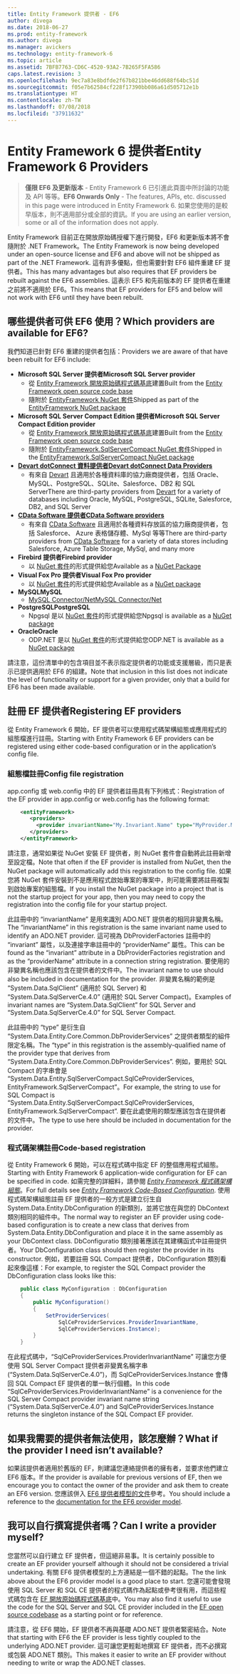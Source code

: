 ```yaml
---
title: Entity Framework 提供者 - EF6
author: divega
ms.date: 2018-06-27
ms.prod: entity-framework
ms.author: divega
ms.manager: avickers
ms.technology: entity-framework-6
ms.topic: article
ms.assetid: 7BFB7763-CD6C-4520-93A2-7B265F5FA586
caps.latest.revision: 3
ms.openlocfilehash: 9ec7a83e8bdfde2f67b821bbe46dd688f64bc51d
ms.sourcegitcommit: f05e7b62584cf228f17390bb086a61d505712e1b
ms.translationtype: HT
ms.contentlocale: zh-TW
ms.lasthandoff: 07/08/2018
ms.locfileid: "37911632"
---
```

# <a name="entity-framework-6-providers"></a><span data-ttu-id="5cdf5-102">Entity Framework 6 提供者</span><span class="sxs-lookup"><span data-stu-id="5cdf5-102">Entity Framework 6 Providers</span></span>
> <span data-ttu-id="5cdf5-103">**僅限 EF6 及更新版本** - Entity Framework 6 已引進此頁面中所討論的功能及 API 等等。</span><span class="sxs-lookup"><span data-stu-id="5cdf5-103">**EF6 Onwards Only** - The features, APIs, etc. discussed in this page were introduced in Entity Framework 6.</span></span> <span data-ttu-id="5cdf5-104">如果您使用的是較早版本，則不適用部分或全部的資訊。</span><span class="sxs-lookup"><span data-stu-id="5cdf5-104">If you are using an earlier version, some or all of the information does not apply.</span></span>

<span data-ttu-id="5cdf5-105">Entity Framework 目前正在開放原始碼授權下進行開發，EF6 和更新版本將不會隨附於 .NET Framework。</span><span class="sxs-lookup"><span data-stu-id="5cdf5-105">The Entity Framework is now being developed under an open-source license and EF6 and above will not be shipped as part of the .NET Framework.</span></span> <span data-ttu-id="5cdf5-106">這有許多優點，但也需要針對 EF6 組件重建 EF 提供者。</span><span class="sxs-lookup"><span data-stu-id="5cdf5-106">This has many advantages but also requires that EF providers be rebuilt against the EF6 assemblies.</span></span> <span data-ttu-id="5cdf5-107">這表示 EF5 和先前版本的 EF 提供者在重建之前將不適用於 EF6。</span><span class="sxs-lookup"><span data-stu-id="5cdf5-107">This means that EF providers for EF5 and below will not work with EF6 until they have been rebuilt.</span></span>

## <a name="which-providers-are-available-for-ef6"></a><span data-ttu-id="5cdf5-108">哪些提供者可供 EF6 使用？</span><span class="sxs-lookup"><span data-stu-id="5cdf5-108">Which providers are available for EF6?</span></span>

<span data-ttu-id="5cdf5-109">我們知道已針對 EF6 重建的提供者包括：</span><span class="sxs-lookup"><span data-stu-id="5cdf5-109">Providers we are aware of that have been rebuilt for EF6 include:</span></span>

*   <span data-ttu-id="5cdf5-110">**Microsoft SQL Server 提供者**</span><span class="sxs-lookup"><span data-stu-id="5cdf5-110">**Microsoft SQL Server provider**</span></span>
    *   <span data-ttu-id="5cdf5-111">從 [Entity Framework 開放原始碼程式碼基底](http://github.com/aspnet/EntityFramework6)建置</span><span class="sxs-lookup"><span data-stu-id="5cdf5-111">Built from the [Entity Framework open source code base](http://github.com/aspnet/EntityFramework6)</span></span>
    *   <span data-ttu-id="5cdf5-112">隨附於 [EntityFramework NuGet 套件](http://nuget.org/packages/EntityFramework)</span><span class="sxs-lookup"><span data-stu-id="5cdf5-112">Shipped as part of the [EntityFramework NuGet package](http://nuget.org/packages/EntityFramework)</span></span>
*   <span data-ttu-id="5cdf5-113">**Microsoft SQL Server Compact Edition 提供者**</span><span class="sxs-lookup"><span data-stu-id="5cdf5-113">**Microsoft SQL Server Compact Edition provider**</span></span>
    *   <span data-ttu-id="5cdf5-114">從 [Entity Framework 開放原始碼程式碼基底](http://github.com/aspnet/EntityFramework6)建置</span><span class="sxs-lookup"><span data-stu-id="5cdf5-114">Built from the [Entity Framework open source code base](http://github.com/aspnet/EntityFramework6)</span></span>
    *   <span data-ttu-id="5cdf5-115">隨附於 [EntityFramework.SqlServerCompact NuGet 套件](http://nuget.org/packages/EntityFramework.SqlServerCompact)</span><span class="sxs-lookup"><span data-stu-id="5cdf5-115">Shipped in the [EntityFramework.SqlServerCompact NuGet package](http://nuget.org/packages/EntityFramework.SqlServerCompact)</span></span>
*   [<span data-ttu-id="5cdf5-116">**Devart dotConnect 資料提供者**</span><span class="sxs-lookup"><span data-stu-id="5cdf5-116">**Devart dotConnect Data Providers**</span></span>](http://www.devart.com/dotconnect/)
    *   <span data-ttu-id="5cdf5-117">有來自 [Devart](http://www.devart.com/) 且適用於各種資料庫的協力廠商提供者，包括 Oracle、MySQL、PostgreSQL、SQLite、Salesforce、DB2 和 SQL Server</span><span class="sxs-lookup"><span data-stu-id="5cdf5-117">There are third-party providers from [Devart](http://www.devart.com/) for a variety of databases including Oracle, MySQL, PostgreSQL, SQLite, Salesforce, DB2, and SQL Server</span></span>
*   [<span data-ttu-id="5cdf5-118">**CData Software 提供者**</span><span class="sxs-lookup"><span data-stu-id="5cdf5-118">**CData Software providers**</span></span>](http://www.cdata.com/ado/)
    *   <span data-ttu-id="5cdf5-119">有來自 [CData Software](http://www.cdata.com/ado/) 且適用於各種資料存放區的協力廠商提供者，包括 Salesforce、 Azure 表格儲存體、MySql 等等</span><span class="sxs-lookup"><span data-stu-id="5cdf5-119">There are third-party providers from [CData Software](http://www.cdata.com/ado/) for a variety of data stores including Salesforce, Azure Table Storage, MySql, and many more</span></span>
*   <span data-ttu-id="5cdf5-120">**Firebird 提供者**</span><span class="sxs-lookup"><span data-stu-id="5cdf5-120">**Firebird provider**</span></span>
    *   <span data-ttu-id="5cdf5-121">以 [NuGet 套件](http://www.nuget.org/packages/FirebirdSql.Data.FirebirdClient/)的形式提供給您</span><span class="sxs-lookup"><span data-stu-id="5cdf5-121">Available as a [NuGet Package](http://www.nuget.org/packages/FirebirdSql.Data.FirebirdClient/)</span></span>
*   <span data-ttu-id="5cdf5-122">**Visual Fox Pro 提供者**</span><span class="sxs-lookup"><span data-stu-id="5cdf5-122">**Visual Fox Pro provider**</span></span>
    *   <span data-ttu-id="5cdf5-123">以 [NuGet 套件](https://www.nuget.org/packages/VFPEntityFrameworkProvider2/)的形式提供給您</span><span class="sxs-lookup"><span data-stu-id="5cdf5-123">Available as a [NuGet package](https://www.nuget.org/packages/VFPEntityFrameworkProvider2/)</span></span>
*   <span data-ttu-id="5cdf5-124">**MySQL**</span><span class="sxs-lookup"><span data-stu-id="5cdf5-124">**MySQL**</span></span>
    *   [<span data-ttu-id="5cdf5-125">MySQL Connector/Net</span><span class="sxs-lookup"><span data-stu-id="5cdf5-125">MySQL Connector/Net</span></span>](http://dev.mysql.com/downloads/connector/net/)
*   <span data-ttu-id="5cdf5-126">**PostgreSQL**</span><span class="sxs-lookup"><span data-stu-id="5cdf5-126">**PostgreSQL**</span></span>
    *   <span data-ttu-id="5cdf5-127">Npgsql 是以 [NuGet 套件](http://www.nuget.org/packages/Npgsql.EF6/)的形式提供給您</span><span class="sxs-lookup"><span data-stu-id="5cdf5-127">Npgsql is available as a [NuGet package](http://www.nuget.org/packages/Npgsql.EF6/)</span></span>
*   <span data-ttu-id="5cdf5-128">**Oracle**</span><span class="sxs-lookup"><span data-stu-id="5cdf5-128">**Oracle**</span></span>
    *   <span data-ttu-id="5cdf5-129">ODP.NET 是以 [NuGet 套件](https://www.nuget.org/packages/Oracle.ManagedDataAccess.EntityFramework/)的形式提供給您</span><span class="sxs-lookup"><span data-stu-id="5cdf5-129">ODP.NET is available as a [NuGet package](https://www.nuget.org/packages/Oracle.ManagedDataAccess.EntityFramework/)</span></span>

<span data-ttu-id="5cdf5-130">請注意，這份清單中的包含項目並不表示指定提供者的功能或支援層級，而只是表示已提供適用於 EF6 的組建。</span><span class="sxs-lookup"><span data-stu-id="5cdf5-130">Note that inclusion in this list does not indicate the level of functionality or support for a given provider, only that a build for EF6 has been made available.</span></span>

## <a name="registering-ef-providers"></a><span data-ttu-id="5cdf5-131">註冊 EF 提供者</span><span class="sxs-lookup"><span data-stu-id="5cdf5-131">Registering EF providers</span></span>

<span data-ttu-id="5cdf5-132">從 Entity Framework 6 開始，EF 提供者可以使用程式碼架構組態或應用程式的組態檔進行註冊。</span><span class="sxs-lookup"><span data-stu-id="5cdf5-132">Starting with Entity Framework 6 EF providers can be registered using either code-based configuration or in the application’s config file.</span></span>

### <a name="config-file-registration"></a><span data-ttu-id="5cdf5-133">組態檔註冊</span><span class="sxs-lookup"><span data-stu-id="5cdf5-133">Config file registration</span></span>

<span data-ttu-id="5cdf5-134">app.config 或 web.config 中的 EF 提供者註冊具有下列格式：</span><span class="sxs-lookup"><span data-stu-id="5cdf5-134">Registration of the EF provider in app.config or web.config has the following format:</span></span>


``` xml
    <entityFramework>
       <providers>
         <provider invariantName="My.Invariant.Name" type="MyProvider.MyProviderServices, MyAssembly" />
       </providers>
    </entityFramework>
```

<span data-ttu-id="5cdf5-135">請注意，通常如果從 NuGet 安裝 EF 提供者，則 NuGet 套件會自動將此註冊新增至設定檔。</span><span class="sxs-lookup"><span data-stu-id="5cdf5-135">Note that often if the EF provider is installed from NuGet, then the NuGet package will automatically add this registration to the config file.</span></span> <span data-ttu-id="5cdf5-136">如果您將 NuGet 套件安裝到不是應用程式啟始專案的專案中，則可能需要將註冊複製到啟始專案的組態檔。</span><span class="sxs-lookup"><span data-stu-id="5cdf5-136">If you install the NuGet package into a project that is not the startup project for your app, then you may need to copy the registration into the config file for your startup project.</span></span>

<span data-ttu-id="5cdf5-137">此註冊中的 “invariantName” 是用來識別 ADO.NET 提供者的相同非變異名稱。</span><span class="sxs-lookup"><span data-stu-id="5cdf5-137">The “invariantName” in this registration is the same invariant name used to identify an ADO.NET provider.</span></span> <span data-ttu-id="5cdf5-138">這可視為 DbProviderFactories 註冊中的 “invariant” 屬性，以及連接字串註冊中的 “providerName” 屬性。</span><span class="sxs-lookup"><span data-stu-id="5cdf5-138">This can be found as the “invariant” attribute in a DbProviderFactories registration and as the “providerName” attribute in a connection string registration.</span></span> <span data-ttu-id="5cdf5-139">要使用的非變異名稱也應該包含在提供者的文件中。</span><span class="sxs-lookup"><span data-stu-id="5cdf5-139">The invariant name to use should also be included in documentation for the provider.</span></span> <span data-ttu-id="5cdf5-140">非變異名稱的範例是 “System.Data.SqlClient” (適用於 SQL Server) 和 “System.Data.SqlServerCe.4.0” (適用於 SQL Server Compact)。</span><span class="sxs-lookup"><span data-stu-id="5cdf5-140">Examples of invariant names are “System.Data.SqlClient” for SQL Server and “System.Data.SqlServerCe.4.0” for SQL Server Compact.</span></span>

<span data-ttu-id="5cdf5-141">此註冊中的 “type” 是衍生自 “System.Data.Entity.Core.Common.DbProviderServices” 之提供者類型的組件限定名稱。</span><span class="sxs-lookup"><span data-stu-id="5cdf5-141">The “type” in this registration is the assembly-qualified name of the provider type that derives from “System.Data.Entity.Core.Common.DbProviderServices”.</span></span> <span data-ttu-id="5cdf5-142">例如，要用於 SQL Compact 的字串會是 “System.Data.Entity.SqlServerCompact.SqlCeProviderServices, EntityFramework.SqlServerCompact”。</span><span class="sxs-lookup"><span data-stu-id="5cdf5-142">For example, the string to use for SQL Compact is “System.Data.Entity.SqlServerCompact.SqlCeProviderServices, EntityFramework.SqlServerCompact”.</span></span> <span data-ttu-id="5cdf5-143">要在此處使用的類型應該包含在提供者的文件中。</span><span class="sxs-lookup"><span data-stu-id="5cdf5-143">The type to use here should be included in documentation for the provider.</span></span>

### <a name="code-based-registration"></a><span data-ttu-id="5cdf5-144">程式碼架構註冊</span><span class="sxs-lookup"><span data-stu-id="5cdf5-144">Code-based registration</span></span>

<span data-ttu-id="5cdf5-145">從 Entity Framework 6 開始，可以在程式碼中指定 EF 的整個應用程式組態。</span><span class="sxs-lookup"><span data-stu-id="5cdf5-145">Starting with Entity Framework 6 application-wide configuration for EF can be specified in code.</span></span> <span data-ttu-id="5cdf5-146">如需完整的詳細料，請參閱 _[Entity Framework 程式碼架構組態](https://msdn.microsoft.com/en-us/data/jj680699)_。</span><span class="sxs-lookup"><span data-stu-id="5cdf5-146">For full details see _[Entity Framework Code-Based Configuration](https://msdn.microsoft.com/en-us/data/jj680699)_.</span></span> <span data-ttu-id="5cdf5-147">使用程式碼架構組態註冊 EF 提供者的一般方式是建立衍生自 System.Data.Entity.DbConfiguration 的新類別，並將它放在與您的 DbContext 類別相同的組件中。</span><span class="sxs-lookup"><span data-stu-id="5cdf5-147">The normal way to register an EF provider using code-based configuration is to create a new class that derives from System.Data.Entity.DbConfiguration and place it in the same assembly as your DbContext class.</span></span> <span data-ttu-id="5cdf5-148">DbConfiguratio 類別接著應該在其建構函式中註冊提供者。</span><span class="sxs-lookup"><span data-stu-id="5cdf5-148">Your DbConfiguration class should then register the provider in its constructor.</span></span> <span data-ttu-id="5cdf5-149">例如，若要註冊 SQL Compact 提供者，DbConfiguration 類別看起來像這樣：</span><span class="sxs-lookup"><span data-stu-id="5cdf5-149">For example, to register the SQL Compact provider the DbConfiguration class looks like this:</span></span>

``` csharp
    public class MyConfiguration : DbConfiguration
    {
        public MyConfiguration()
        {
            SetProviderServices(
                SqlCeProviderServices.ProviderInvariantName,
                SqlCeProviderServices.Instance);
        }
    }
```

<span data-ttu-id="5cdf5-150">在此程式碼中，“SqlCeProviderServices.ProviderInvariantName” 可讓您方便使用 SQL Server Compact 提供者非變異名稱字串 (“System.Data.SqlServerCe.4.0”)，而 SqlCeProviderServices.Instance 會傳回 SQL Compact EF 提供者的單一執行個體。</span><span class="sxs-lookup"><span data-stu-id="5cdf5-150">In this code “SqlCeProviderServices.ProviderInvariantName” is a convenience for the SQL Server Compact provider invariant name string (“System.Data.SqlServerCe.4.0”) and SqlCeProviderServices.Instance returns the singleton instance of the SQL Compact EF provider.</span></span>

## <a name="what-if-the-provider-i-need-isnt-available"></a><span data-ttu-id="5cdf5-151">如果我需要的提供者無法使用，該怎麼辦？</span><span class="sxs-lookup"><span data-stu-id="5cdf5-151">What if the provider I need isn’t available?</span></span>

<span data-ttu-id="5cdf5-152">如果該提供者適用於舊版的 EF，則建議您連絡提供者的擁有者，並要求他們建立 EF6 版本。</span><span class="sxs-lookup"><span data-stu-id="5cdf5-152">If the provider is available for previous versions of EF, then we encourage you to contact the owner of the provider and ask them to create an EF6 version.</span></span> <span data-ttu-id="5cdf5-153">您應該併入 [EF6 提供者模型的文件](~/ef6/fundamentals/providers/provider-model.md)參考。</span><span class="sxs-lookup"><span data-stu-id="5cdf5-153">You should include a reference to the [documentation for the EF6 provider model](~/ef6/fundamentals/providers/provider-model.md).</span></span>

## <a name="can-i-write-a-provider-myself"></a><span data-ttu-id="5cdf5-154">我可以自行撰寫提供者嗎？</span><span class="sxs-lookup"><span data-stu-id="5cdf5-154">Can I write a provider myself?</span></span>

<span data-ttu-id="5cdf5-155">您當然可以自行建立 EF 提供者，但這絕非易事。</span><span class="sxs-lookup"><span data-stu-id="5cdf5-155">It is certainly possible to create an EF provider yourself although it should not be considered a trivial undertaking.</span></span> <span data-ttu-id="5cdf5-156">有關 EF6 提供者模型的上方連結是一個不錯的起點。</span><span class="sxs-lookup"><span data-stu-id="5cdf5-156">The the link above about the EF6 provider model is a good place to start.</span></span> <span data-ttu-id="5cdf5-157">您還可能會發現使用 SQL Server 和 SQL CE 提供者的程式碼作為起點或參考很有用，而這些程式碼包含在 [EF 開放原始碼程式碼基底](https://github.com/aspnet/EntityFramework6)中。</span><span class="sxs-lookup"><span data-stu-id="5cdf5-157">You may also find it useful to use the code for the SQL Server and SQL CE provider included in the [EF open source codebase](https://github.com/aspnet/EntityFramework6) as a starting point or for reference.</span></span>

<span data-ttu-id="5cdf5-158">請注意，從 EF6 開始，EF 提供者不再與基礎 ADO.NET 提供者緊密結合。</span><span class="sxs-lookup"><span data-stu-id="5cdf5-158">Note that starting with EF6 the EF provider is less tightly coupled to the underlying ADO.NET provider.</span></span> <span data-ttu-id="5cdf5-159">這可讓您更輕鬆地撰寫 EF 提供者，而不必撰寫或包裝 ADO.NET 類別。</span><span class="sxs-lookup"><span data-stu-id="5cdf5-159">This makes it easier to write an EF provider without needing to write or wrap the ADO.NET classes.</span></span>
